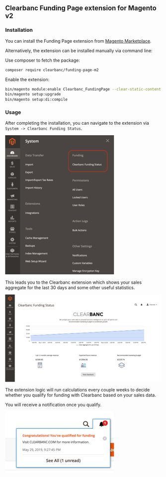 Clearbanc Funding Page extension for Magento v2
-----------------------------------------------


### Installation

You can install the Funding Page extension from [Magento Marketplace](https://marketplace.magento.com/).

Alternatively, the extension can be installed manually via command line:

Use composer to fetch the package:
```bash
composer require clearbanc/funding-page-m2
```

Enable the extension:
```bash
bin/magento module:enable Clearbanc_FundingPage --clear-static-content
bin/magento setup:upgrade
bin/magento setup:di:compile
```

### Usage
After completing the installation, you can navigate to the extension  via `System -> Clearbanc Funding Status`.

<img src="./assets/menu.png" alt="menu" width="350"/>

This leads you to the Clearbanc extension which shows your sales aggregate for the last 30 days and some other useful statistics.

<img src="./assets/display.png" alt="extension display">

The extension logic will run calculations every couple weeks to decide whether you qualify for funding with Clearbanc based on your sales data.

You will receive a notification once you qualify.

<img src="./assets/notify-admin.png" alt="admin notification" width="350">
